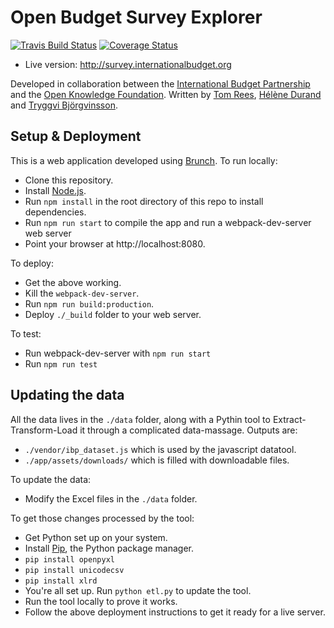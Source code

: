 # Open Budget Survey Explorer

[![Travis Build Status](https://travis-ci.org/okfn/open-budget-survey.svg?branch=master)](https://travis-ci.org/okfn/open-budget-survey)
[![Coverage Status](https://coveralls.io/repos/github/okfn/open-budget-survey/badge.svg?branch=master)](https://coveralls.io/github/okfn/open-budget-survey?branch=master)

* Live version: http://survey.internationalbudget.org

Developed in collaboration between the [International Budget Partnership](http://internationalbudget.org) and the [Open Knowledge Foundation](http://okfn.org). Written by [Tom Rees](http://github.com/zephod), [Hélène Durand](http://github.com/hdurand) and [Tryggvi Björgvinsson](http://github.com/trickvi).

## Setup & Deployment

This is a web application developed using [Brunch](http://brunch.io). To run locally:

* Clone this repository. 
* Install [Node.js](http://nodejs.org).
* Run `npm install` in the root directory of this repo to install dependencies.
* Run `npm run start` to compile the app and run a webpack-dev-server web server
* Point your browser at http://localhost:8080.

To deploy:

* Get the above working.
* Kill the `webpack-dev-server`.
* Run `npm run build:production`.
* Deploy `./_build` folder to your web server.

To test:

* Run webpack-dev-server with `npm run start`
* Run `npm run test`

## Updating the data

All the data lives in the `./data` folder, along with a Pythin tool to Extract-Transform-Load it through a complicated data-massage. Outputs are:

* `./vendor/ibp_dataset.js` which is used by the javascript datatool.
* `./app/assets/downloads/` which is filled with downloadable files.

To update the data:

* Modify the Excel files in the `./data` folder.

To get those changes processed by the tool:

* Get Python set up on your system.
* Install [Pip](http://pypi.python.org/pypi/pip), the Python package manager.
* `pip install openpyxl`
* `pip install unicodecsv`
* `pip install xlrd`
* You're all set up. Run `python etl.py` to update the tool.
* Run the tool locally to prove it works. 
* Follow the above deployment instructions to get it ready for a live server.
